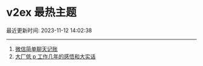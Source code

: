 # v2ex 最热主题

最近更新时间: 2023-11-12 14:02:38

--- 
1. [微信简单聊天记账](https://www.v2ex.com/t/991076) 
2. [大厂低 p 工作几年的感悟和大实话](https://www.v2ex.com/t/991077) 
